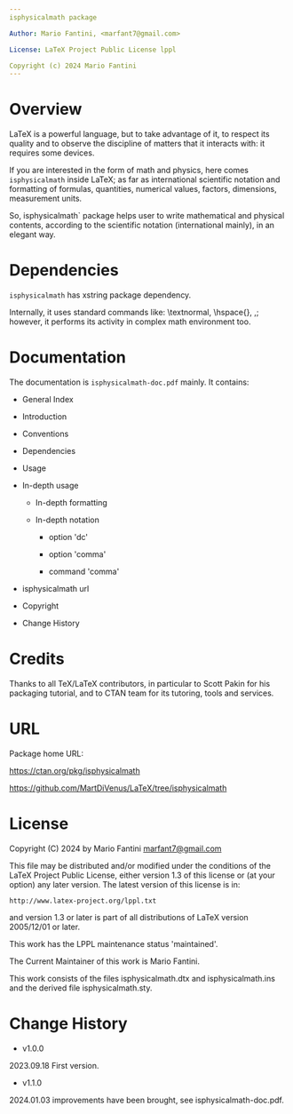 ```yaml
---
isphysicalmath package

Author: Mario Fantini, <marfant7@gmail.com>

License: LaTeX Project Public License lppl

Copyright (c) 2024 Mario Fantini
---
```



# Overview

LaTeX is a powerful language, but to take advantage of it, to respect its quality
and to observe the discipline of matters that it interacts with: it requires some devices.

If you are interested in the form of math and physics, here comes `isphysicalmath` inside LaTeX;
as far as international scientific notation and formatting of formulas, quantities,
numerical values, factors, dimensions, measurement units.

So, isphysicalmath` package helps user to write mathematical and physical contents, 
according to the scientific notation (international mainly), in an elegant way.


# Dependencies

`isphysicalmath` has xstring package dependency.

Internally, it uses standard commands like: \textnormal, \hspace{}, \,; however,
it performs its activity in complex math environment too.


# Documentation

The documentation is `isphysicalmath-doc.pdf` mainly. It contains:

- General Index

- Introduction

- Conventions

- Dependencies

- Usage

- In-depth usage

    - In-depth formatting

    - In-depth notation

        - option 'dc'

        - option 'comma'

        - command 'comma'

- isphysicalmath url
 
- Copyright
 
- Change History


# Credits

Thanks to all  TeX/LaTeX contributors, in  particular to Scott Pakin
for his packaging tutorial, and to CTAN team  for its tutoring, tools
and services.


# URL

Package home URL: 

https://ctan.org/pkg/isphysicalmath

https://github.com/MartDiVenus/LaTeX/tree/isphysicalmath


# License 

Copyright (C) 2024 by Mario Fantini <marfant7@gmail.com>

This file may be distributed and/or modified under the conditions of
the LaTeX Project Public License, either version 1.3 of this license
or (at your option) any later version.  The latest version of this
license is in:
 
    http://www.latex-project.org/lppl.txt
 
and version 1.3 or later is part of all distributions of LaTeX version
2005/12/01 or later.

This work has the LPPL maintenance status 'maintained'.
 
The Current Maintainer of this work is Mario Fantini.

This work consists of the files isphysicalmath.dtx and isphysicalmath.ins
and the derived file isphysicalmath.sty.


# Change History

- v1.0.0

2023.09.18 First version.


- v1.1.0

2024.01.03 improvements have been brought, see isphysicalmath-doc.pdf.

